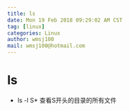 ```yaml
---
title: ls
date: Mon 19 Feb 2018 09:29:02 AM CST
tag: [linux]
categories: Linux
author: wmsj100
mail: wmsj100@hotmail.com
---
```


# ls

- ls -l S* 查看S开头的目录的所有文件

